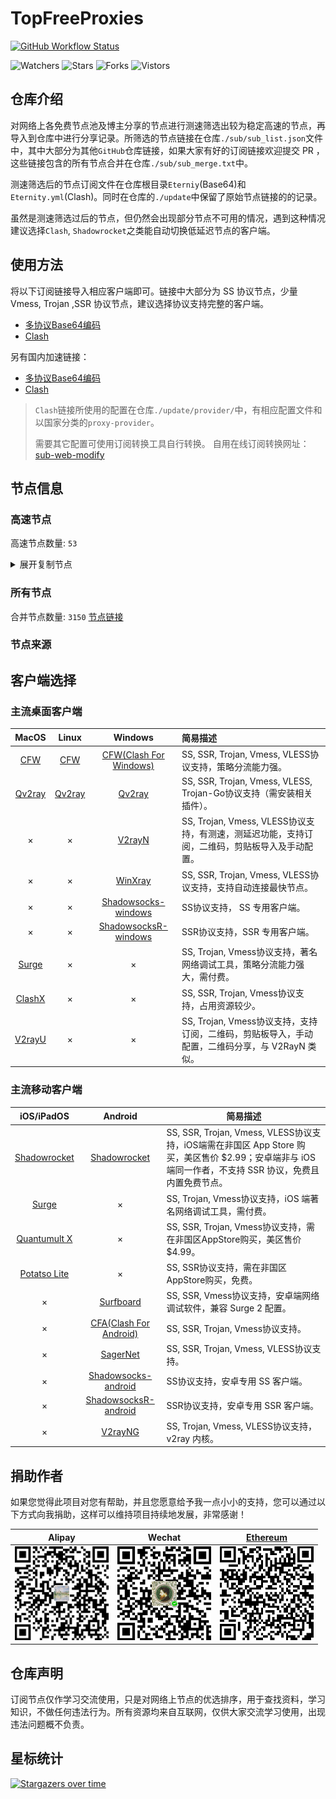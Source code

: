 # TopFreeProxies
[![GitHub Workflow Status](https://img.shields.io/github/workflow/status/alanbobs999/topfreeproxies/sub_merge?label=sub_merge)](https://github.com/alanbobs999/TopFreeProxies/actions/workflows/sub_merge.yml) 

![Watchers](https://img.shields.io/github/watchers/alanbobs999/topfreeproxies) ![Stars](https://img.shields.io/github/stars/alanbobs999/topfreeproxies) ![Forks](https://img.shields.io/github/forks/alanbobs999/topfreeproxies) ![Vistors](https://visitor-badge.laobi.icu/badge?page_id=alanbobs999.topfreeproxies)

## 仓库介绍
对网络上各免费节点池及博主分享的节点进行测速筛选出较为稳定高速的节点，再导入到仓库中进行分享记录。所筛选的节点链接在仓库`./sub/sub_list.json`文件中，其中大部分为其他`GitHub`仓库链接，如果大家有好的订阅链接欢迎提交 PR ，这些链接包含的所有节点合并在仓库`./sub/sub_merge.txt`中。

测速筛选后的节点订阅文件在仓库根目录`Eterniy`(Base64)和`Eternity.yml`(Clash)。同时在仓库的`./update`中保留了原始节点链接的的记录。

虽然是测速筛选过后的节点，但仍然会出现部分节点不可用的情况，遇到这种情况建议选择`Clash`, `Shadowrocket`之类能自动切换低延迟节点的客户端。

## 使用方法
将以下订阅链接导入相应客户端即可。链接中大部分为 SS 协议节点，少量 Vmess, Trojan ,SSR 协议节点，建议选择协议支持完整的客户端。

- [多协议Base64编码](https://raw.githubusercontent.com/alanbobs999/TopFreeProxies/master/Eternity)
- [Clash](https://raw.githubusercontent.com/alanbobs999/TopFreeProxies/master/Eternity.yml)

另有国内加速链接：

- [多协议Base64编码](https://raw.fastgit.org/alanbobs999/TopFreeProxies/master/Eternity)
- [Clash](https://raw.fastgit.org/alanbobs999/TopFreeProxies/master/Eternity.yml)

>`Clash`链接所使用的配置在仓库`./update/provider/`中，有相应配置文件和以国家分类的`proxy-provider`。
>
>需要其它配置可使用订阅转换工具自行转换。
>自用在线订阅转换网址：[sub-web-modify](https://sub.v1.mk/)

## 节点信息
### 高速节点
高速节点数量: `53`
<details>
  <summary>展开复制节点</summary>

    vmess://ewogICJ2IjogMiwKICAicHMiOiAi8J+Hr/Cfh7VKUC0xNTMuMTIyLjE2My4xODMtMDAiLAogICJhZGQiOiAianAwMy12bTAuaWt1dXUuY2FzYSIsCiAgInBvcnQiOiA0NDksCiAgImlkIjogIjg1ODFkMTVlLWFlOTQtM2ZkYS05ZGU1LWU4ZGZmMWMwNWUyMyIsCiAgImFpZCI6IDEsCiAgInNjeSI6ICJhdXRvIiwKICAibmV0IjogIndzIiwKICAidHlwZSI6IG51bGwsCiAgImhvc3QiOiAianAwMy12bTAuaWt1dXUuY2FzYSIsCiAgInBhdGgiOiAiL2hscy9jY3R2NXBoZC5tM3U4IiwKICAidGxzIjogZmFsc2UsCiAgInNuaSI6ICIiCn0=
    vmess://ewogICJ2IjogMiwKICAicHMiOiAi8J+HrfCfh7BISy0xODMuMjQwLjY5LjQzLTAxIiwKICAiYWRkIjogImd5Yi5mdG5vZGVzMS54eXoiLAogICJwb3J0IjogODAsCiAgImlkIjogImU0ZmIxYTU2LThiOTQtNGFiNy04MzJlLWZhMDc3YTAyNDE0NSIsCiAgImFpZCI6IDAsCiAgInNjeSI6ICJhdXRvIiwKICAibmV0IjogIndzIiwKICAidHlwZSI6IG51bGwsCiAgImhvc3QiOiAiZ3liLmZ0bm9kZXMxLnh5eiIsCiAgInBhdGgiOiAiLyIsCiAgInRscyI6IGZhbHNlLAogICJzbmkiOiAiIgp9
    vmess://ewogICJ2IjogMiwKICAicHMiOiAi8J+HrfCfh7BISy00OS43LjY5LjU4LTAyIiwKICAiYWRkIjogImJqLmZ0bm9kZXMxLnh5eiIsCiAgInBvcnQiOiA4MCwKICAiaWQiOiAiZTRmYjFhNTYtOGI5NC00YWI3LTgzMmUtZmEwNzdhMDI0MTQ1IiwKICAiYWlkIjogMCwKICAic2N5IjogImF1dG8iLAogICJuZXQiOiAid3MiLAogICJ0eXBlIjogbnVsbCwKICAiaG9zdCI6ICJiai5mdG5vZGVzMS54eXoiLAogICJwYXRoIjogIi8iLAogICJ0bHMiOiBmYWxzZSwKICAic25pIjogIiIKfQ==
    vmess://ewogICJ2IjogMiwKICAicHMiOiAi8J+HuvCfh7hVUy0xMjkuMTUzLjE5OC40MS0wMyIsCiAgImFkZCI6ICIxMjkuMTUzLjE5OC40MSIsCiAgInBvcnQiOiA0NDMsCiAgImlkIjogIjA3OTdhYmE3LWY2MGEtNGJjMy1hY2Q5LTk0NmE4NWExZTg2NCIsCiAgImFpZCI6IDAsCiAgInNjeSI6ICJhdXRvIiwKICAibmV0IjogIndzIiwKICAidHlwZSI6IG51bGwsCiAgImhvc3QiOiAidC5tZS92cG5oYXQiLAogICJwYXRoIjogIi9nb29nbGUuY29tIiwKICAidGxzIjogZmFsc2UsCiAgInNuaSI6ICIiCn0=
    vmess://ewogICJ2IjogMiwKICAicHMiOiAi8J+HuvCfh7hVUy0xNTguMTAxLjE5LjI0NS0wNCIsCiAgImFkZCI6ICIxNTguMTAxLjE5LjI0NSIsCiAgInBvcnQiOiA0NDMsCiAgImlkIjogIjA3OTdhYmE3LWY2MGEtNGJjMy1hY2Q5LTk0NmE4NWExZTg2NCIsCiAgImFpZCI6IDAsCiAgInNjeSI6ICJhdXRvIiwKICAibmV0IjogIndzIiwKICAidHlwZSI6IG51bGwsCiAgImhvc3QiOiAidC5tZS92cG5oYXQiLAogICJwYXRoIjogIi9nb29nbGUuY29tIiwKICAidGxzIjogZmFsc2UsCiAgInNuaSI6ICIiCn0=
    vmess://ewogICJ2IjogMiwKICAicHMiOiAi8J+Hr/Cfh7VKUC0xNTIuNjkuMTk2Ljk0LTA1IiwKICAiYWRkIjogIjE1Mi42OS4xOTYuOTQiLAogICJwb3J0IjogNDQzLAogICJpZCI6ICIwNzk3YWJhNy1mNjBhLTRiYzMtYWNkOS05NDZhODVhMWU4NjQiLAogICJhaWQiOiAwLAogICJzY3kiOiAiYXV0byIsCiAgIm5ldCI6ICJ3cyIsCiAgInR5cGUiOiBudWxsLAogICJob3N0IjogInQubWUvdnBuaGF0IiwKICAicGF0aCI6ICIvZ29vZ2xlLmNvbSIsCiAgInRscyI6IGZhbHNlLAogICJzbmkiOiAiIgp9
    vmess://ewogICJ2IjogMiwKICAicHMiOiAi8J+Hr/Cfh7VKUC0xNTIuNjkuMTk0LjIyMy0wNiIsCiAgImFkZCI6ICIxNTIuNjkuMTk0LjIyMyIsCiAgInBvcnQiOiA0NDMsCiAgImlkIjogIjA3OTdhYmE3LWY2MGEtNGJjMy1hY2Q5LTk0NmE4NWExZTg2NCIsCiAgImFpZCI6IDAsCiAgInNjeSI6ICJhdXRvIiwKICAibmV0IjogIndzIiwKICAidHlwZSI6IG51bGwsCiAgImhvc3QiOiAidC5tZS92cG5oYXQiLAogICJwYXRoIjogIi9nb29nbGUuY29tIiwKICAidGxzIjogZmFsc2UsCiAgInNuaSI6ICIiCn0=
    vmess://ewogICJ2IjogMiwKICAicHMiOiAi8J+HuvCfh7hVUy0xMzIuMjI2LjE1MC4xNDEtMDciLAogICJhZGQiOiAiMTMyLjIyNi4xNTAuMTQxIiwKICAicG9ydCI6IDQ0MywKICAiaWQiOiAiMDc5N2FiYTctZjYwYS00YmMzLWFjZDktOTQ2YTg1YTFlODY0IiwKICAiYWlkIjogMCwKICAic2N5IjogImF1dG8iLAogICJuZXQiOiAid3MiLAogICJ0eXBlIjogbnVsbCwKICAiaG9zdCI6ICJ0Lm1lL3ZwbmhhdCIsCiAgInBhdGgiOiAiL2dvb2dsZS5jb20iLAogICJ0bHMiOiBmYWxzZSwKICAic25pIjogIiIKfQ==
    vmess://ewogICJ2IjogMiwKICAicHMiOiAi8J+HqfCfh6pERS0xMzAuMTYyLjIyNy4xNDEtMDgiLAogICJhZGQiOiAiMTMwLjE2Mi4yMjcuMTQxIiwKICAicG9ydCI6IDQ0MywKICAiaWQiOiAiMDc5N2FiYTctZjYwYS00YmMzLWFjZDktOTQ2YTg1YTFlODY0IiwKICAiYWlkIjogMCwKICAic2N5IjogImF1dG8iLAogICJuZXQiOiAid3MiLAogICJ0eXBlIjogbnVsbCwKICAiaG9zdCI6ICJ0Lm1lL3ZwbmhhdCIsCiAgInBhdGgiOiAiL2dvb2dsZS5jb20iLAogICJ0bHMiOiBmYWxzZSwKICAic25pIjogIiIKfQ==
    vmess://ewogICJ2IjogMiwKICAicHMiOiAi8J+HqfCfh6pERS0xMzAuNjEuMjQ2LjExNS0wOSIsCiAgImFkZCI6ICIxMzAuNjEuMjQ2LjExNSIsCiAgInBvcnQiOiA0NDMsCiAgImlkIjogIjA3OTdhYmE3LWY2MGEtNGJjMy1hY2Q5LTk0NmE4NWExZTg2NCIsCiAgImFpZCI6IDAsCiAgInNjeSI6ICJhdXRvIiwKICAibmV0IjogIndzIiwKICAidHlwZSI6IG51bGwsCiAgImhvc3QiOiAidC5tZS92cG5oYXQiLAogICJwYXRoIjogIi9nb29nbGUuY29tIiwKICAidGxzIjogZmFsc2UsCiAgInNuaSI6ICIiCn0=
    vmess://ewogICJ2IjogMiwKICAicHMiOiAi8J+HuvCfh7hVUy0xMjkuMTQ2LjEwMy4xNzMtMTAiLAogICJhZGQiOiAiMTI5LjE0Ni4xMDMuMTczIiwKICAicG9ydCI6IDQ0MywKICAiaWQiOiAiMDc5N2FiYTctZjYwYS00YmMzLWFjZDktOTQ2YTg1YTFlODY0IiwKICAiYWlkIjogMCwKICAic2N5IjogImF1dG8iLAogICJuZXQiOiAid3MiLAogICJ0eXBlIjogbnVsbCwKICAiaG9zdCI6ICJ0Lm1lL3ZwbmhhdCIsCiAgInBhdGgiOiAiL2dvb2dsZS5jb20iLAogICJ0bHMiOiBmYWxzZSwKICAic25pIjogIiIKfQ==
    vmess://ewogICJ2IjogMiwKICAicHMiOiAi8J+HqfCfh6pERS0xMzAuNjEuMTg3LjI2LTExIiwKICAiYWRkIjogIjEzMC42MS4xODcuMjYiLAogICJwb3J0IjogNDQzLAogICJpZCI6ICIwNzk3YWJhNy1mNjBhLTRiYzMtYWNkOS05NDZhODVhMWU4NjQiLAogICJhaWQiOiAwLAogICJzY3kiOiAiYXV0byIsCiAgIm5ldCI6ICJ3cyIsCiAgInR5cGUiOiBudWxsLAogICJob3N0IjogInQubWUvdnBuaGF0IiwKICAicGF0aCI6ICIvZ29vZ2xlLmNvbSIsCiAgInRscyI6IGZhbHNlLAogICJzbmkiOiAiIgp9
    vmess://ewogICJ2IjogMiwKICAicHMiOiAi8J+HuvCfh7hVUy0yMDkuOTQuNTYuMTUyLTEyIiwKICAiYWRkIjogIjIwOS45NC41Ni4xNTIiLAogICJwb3J0IjogNDQzLAogICJpZCI6ICIzMDMzZTE1Ny1mZGMzLTQ3YzAtYWUzMi1mYzRmZTY1ZmM2NGQiLAogICJhaWQiOiAwLAogICJzY3kiOiAiYXV0byIsCiAgIm5ldCI6ICJ3cyIsCiAgInR5cGUiOiBudWxsLAogICJob3N0IjogIjIwOS45NC41Ni4xNTIiLAogICJwYXRoIjogIi85YXBRYWJ5ZzlsZSIsCiAgInRscyI6IGZhbHNlLAogICJzbmkiOiAiIgp9
    vmess://ewogICJ2IjogMiwKICAicHMiOiAi8J+HqPCfh6ZDQS0xNTUuMjQ4LjIyNy4xNDMtMTMiLAogICJhZGQiOiAiMTU1LjI0OC4yMjcuMTQzIiwKICAicG9ydCI6IDQ0MywKICAiaWQiOiAiMDc5N2FiYTctZjYwYS00YmMzLWFjZDktOTQ2YTg1YTFlODY0IiwKICAiYWlkIjogMCwKICAic2N5IjogImF1dG8iLAogICJuZXQiOiAid3MiLAogICJ0eXBlIjogbnVsbCwKICAiaG9zdCI6ICJ0Lm1lL3ZwbmhhdCIsCiAgInBhdGgiOiAiL2dvb2dsZS5jb20iLAogICJ0bHMiOiBmYWxzZSwKICAic25pIjogIiIKfQ==
    vmess://ewogICJ2IjogMiwKICAicHMiOiAi8J+HqPCfh6ZDQS0xNjguMTM4Ljc4LjQ2LTE0IiwKICAiYWRkIjogIjE2OC4xMzguNzguNDYiLAogICJwb3J0IjogNDQzLAogICJpZCI6ICIwNzk3YWJhNy1mNjBhLTRiYzMtYWNkOS05NDZhODVhMWU4NjQiLAogICJhaWQiOiAwLAogICJzY3kiOiAiYXV0byIsCiAgIm5ldCI6ICJ3cyIsCiAgInR5cGUiOiBudWxsLAogICJob3N0IjogInQubWUvdnBuaGF0IiwKICAicGF0aCI6ICIvZ29vZ2xlLmNvbSIsCiAgInRscyI6IGZhbHNlLAogICJzbmkiOiAiIgp9
    vmess://ewogICJ2IjogMiwKICAicHMiOiAi8J+HpvCfh7ZBRS0xMzkuMTg1LjQzLjE1MS0xNSIsCiAgImFkZCI6ICIxMzkuMTg1LjQzLjE1MSIsCiAgInBvcnQiOiA0NDMsCiAgImlkIjogIjA3OTdhYmE3LWY2MGEtNGJjMy1hY2Q5LTk0NmE4NWExZTg2NCIsCiAgImFpZCI6IDAsCiAgInNjeSI6ICJhdXRvIiwKICAibmV0IjogIndzIiwKICAidHlwZSI6IG51bGwsCiAgImhvc3QiOiAidC5tZS92cG5oYXQiLAogICJwYXRoIjogIi9nb29nbGUuY29tIiwKICAidGxzIjogZmFsc2UsCiAgInNuaSI6ICIiCn0=
    vmess://ewogICJ2IjogMiwKICAicHMiOiAi8J+HpvCfh7ZBRS0xMzkuMTg1LjQ3LjE0MS0xNiIsCiAgImFkZCI6ICI3My43MnZwbi54eXoiLAogICJwb3J0IjogNDQzLAogICJpZCI6ICIwNzk3YWJhNy1mNjBhLTRiYzMtYWNkOS05NDZhODVhMWU4NjQiLAogICJhaWQiOiAwLAogICJzY3kiOiAiYXV0byIsCiAgIm5ldCI6ICJ3cyIsCiAgInR5cGUiOiBudWxsLAogICJob3N0IjogIjczLjcydnBuLnh5eiIsCiAgInBhdGgiOiAiL2dvb2dsZS5jb20iLAogICJ0bHMiOiBmYWxzZSwKICAic25pIjogIiIKfQ==
    vmess://ewogICJ2IjogMiwKICAicHMiOiAi8J+HrvCfh7NJTi0xNTAuMjMwLjEzNi4xMjMtMTciLAogICJhZGQiOiAiMTUwLjIzMC4xMzYuMTIzIiwKICAicG9ydCI6IDQ0MywKICAiaWQiOiAiMDc5N2FiYTctZjYwYS00YmMzLWFjZDktOTQ2YTg1YTFlODY0IiwKICAiYWlkIjogMCwKICAic2N5IjogImF1dG8iLAogICJuZXQiOiAid3MiLAogICJ0eXBlIjogbnVsbCwKICAiaG9zdCI6ICJ0Lm1lL3ZwbmhhdCIsCiAgInBhdGgiOiAiL2dvb2dsZS5jb20iLAogICJ0bHMiOiBmYWxzZSwKICAic25pIjogIiIKfQ==
    vmess://ewogICJ2IjogMiwKICAicHMiOiAi8J+HqfCfh6pERS0xMzAuNjEuMjAwLjUtMTgiLAogICJhZGQiOiAiMTMwLjYxLjIwMC41IiwKICAicG9ydCI6IDQ0MywKICAiaWQiOiAiMDc5N2FiYTctZjYwYS00YmMzLWFjZDktOTQ2YTg1YTFlODY0IiwKICAiYWlkIjogMCwKICAic2N5IjogImF1dG8iLAogICJuZXQiOiAid3MiLAogICJ0eXBlIjogbnVsbCwKICAiaG9zdCI6ICJ0Lm1lL3ZwbmhhdCIsCiAgInBhdGgiOiAiL2dvb2dsZS5jb20iLAogICJ0bHMiOiBmYWxzZSwKICAic25pIjogIiIKfQ==
    vmess://ewogICJ2IjogMiwKICAicHMiOiAi8J+HqPCfh6ZDQS0xNjguMTM4Ljk0LjE5NC0xOSIsCiAgImFkZCI6ICIxNjguMTM4Ljk0LjE5NCIsCiAgInBvcnQiOiA0NDMsCiAgImlkIjogIjA3OTdhYmE3LWY2MGEtNGJjMy1hY2Q5LTk0NmE4NWExZTg2NCIsCiAgImFpZCI6IDAsCiAgInNjeSI6ICJhdXRvIiwKICAibmV0IjogIndzIiwKICAidHlwZSI6IG51bGwsCiAgImhvc3QiOiAidC5tZS92cG5oYXQiLAogICJwYXRoIjogIi9nb29nbGUuY29tIiwKICAidGxzIjogZmFsc2UsCiAgInNuaSI6ICIiCn0=
    vmess://ewogICJ2IjogMiwKICAicHMiOiAi8J+PgVJFTEFZLTEwNC4yNy44OS4xMjUtMjAiLAogICJhZGQiOiAiMTA0LjI3Ljg5LjEyNSIsCiAgInBvcnQiOiA0NDMsCiAgImlkIjogIjI0YjRiMWUxLTdhODktNDVmNi04NThjLTI0MmNmNTNiNWJkYiIsCiAgImFpZCI6IDAsCiAgInNjeSI6ICJhdXRvIiwKICAibmV0IjogIndzIiwKICAidHlwZSI6IG51bGwsCiAgImhvc3QiOiAieGlhb2NoZW4uY2hlbnlpbmdqaWU1MjAxMzE0LndvcmtlcnMuZGV2IiwKICAicGF0aCI6ICIyNGI0YjFlMS03YTg5LTQ1ZjYtODU4Yy0yNDJjZjUzYjViZGItdm1lc3MiLAogICJ0bHMiOiBmYWxzZSwKICAic25pIjogIiIKfQ==
    vmess://ewogICJ2IjogMiwKICAicHMiOiAi8J+HqfCfh6pERS0xMzAuMTYyLjQyLjE4NC0yMSIsCiAgImFkZCI6ICIxMzAuMTYyLjQyLjE4NCIsCiAgInBvcnQiOiA0NDMsCiAgImlkIjogIjA3OTdhYmE3LWY2MGEtNGJjMy1hY2Q5LTk0NmE4NWExZTg2NCIsCiAgImFpZCI6IDAsCiAgInNjeSI6ICJhdXRvIiwKICAibmV0IjogIndzIiwKICAidHlwZSI6IG51bGwsCiAgImhvc3QiOiAidC5tZS92cG5oYXQiLAogICJwYXRoIjogIi9nb29nbGUuY29tIiwKICAidGxzIjogZmFsc2UsCiAgInNuaSI6ICIiCn0=
    vmess://ewogICJ2IjogMiwKICAicHMiOiAi8J+HqPCfh6ZDQS0xNTUuMjQ4LjIyNC4xODktMjIiLAogICJhZGQiOiAiMTU1LjI0OC4yMjQuMTg5IiwKICAicG9ydCI6IDQ0MywKICAiaWQiOiAiMDc5N2FiYTctZjYwYS00YmMzLWFjZDktOTQ2YTg1YTFlODY0IiwKICAiYWlkIjogMCwKICAic2N5IjogImF1dG8iLAogICJuZXQiOiAid3MiLAogICJ0eXBlIjogbnVsbCwKICAiaG9zdCI6ICJ0Lm1lL3ZwbmhhdCIsCiAgInBhdGgiOiAiL2dvb2dsZS5jb20iLAogICJ0bHMiOiBmYWxzZSwKICAic25pIjogIiIKfQ==
    vmess://ewogICJ2IjogMiwKICAicHMiOiAi8J+HqPCfh6ZDQS0xNTUuMjQ4LjIzMC4yNDEtMjMiLAogICJhZGQiOiAiMTU1LjI0OC4yMzAuMjQxIiwKICAicG9ydCI6IDQ0MywKICAiaWQiOiAiMDc5N2FiYTctZjYwYS00YmMzLWFjZDktOTQ2YTg1YTFlODY0IiwKICAiYWlkIjogMCwKICAic2N5IjogImF1dG8iLAogICJuZXQiOiAid3MiLAogICJ0eXBlIjogbnVsbCwKICAiaG9zdCI6ICJ0Lm1lL3ZwbmhhdCIsCiAgInBhdGgiOiAiL2dvb2dsZS5jb20iLAogICJ0bHMiOiBmYWxzZSwKICAic25pIjogIiIKfQ==
    vmess://ewogICJ2IjogMiwKICAicHMiOiAi8J+HpvCfh7ZBRS0xMzkuMTg1LjQ1LjUzLTI0IiwKICAiYWRkIjogIjEzOS4xODUuNDUuNTMiLAogICJwb3J0IjogNDQzLAogICJpZCI6ICIwNzk3YWJhNy1mNjBhLTRiYzMtYWNkOS05NDZhODVhMWU4NjQiLAogICJhaWQiOiAwLAogICJzY3kiOiAiYXV0byIsCiAgIm5ldCI6ICJ3cyIsCiAgInR5cGUiOiBudWxsLAogICJob3N0IjogInQubWUvdnBuaGF0IiwKICAicGF0aCI6ICIvZ29vZ2xlLmNvbSIsCiAgInRscyI6IGZhbHNlLAogICJzbmkiOiAiIgp9
    vmess://ewogICJ2IjogMiwKICAicHMiOiAi8J+PgVJFTEFZLTEwNC4yMS42NS40Ni0yNSIsCiAgImFkZCI6ICIxMDQuMjEuNjUuNDYiLAogICJwb3J0IjogNDQzLAogICJpZCI6ICIwNzk3YWJhNy1mNjBhLTRiYzMtYWNkOS05NDZhODVhMWU4NjQiLAogICJhaWQiOiAwLAogICJzY3kiOiAiYXV0byIsCiAgIm5ldCI6ICJ3cyIsCiAgInR5cGUiOiBudWxsLAogICJob3N0IjogIjEuNzJ2cG4ueHl6IiwKICAicGF0aCI6ICIvZ29vZ2xlLmNvbSIsCiAgInRscyI6IGZhbHNlLAogICJzbmkiOiAiIgp9
    vmess://ewogICJ2IjogMiwKICAicHMiOiAi8J+PgVJFTEFZLTEwNC4yMS42NS40Ni0yNiIsCiAgImFkZCI6ICIxMDQuMjEuNjUuNDYiLAogICJwb3J0IjogNDQzLAogICJpZCI6ICIwNzk3YWJhNy1mNjBhLTRiYzMtYWNkOS05NDZhODVhMWU4NjQiLAogICJhaWQiOiAwLAogICJzY3kiOiAiYXV0byIsCiAgIm5ldCI6ICJ3cyIsCiAgInR5cGUiOiBudWxsLAogICJob3N0IjogIjYuNzJ2cG4ueHl6IiwKICAicGF0aCI6ICIvZ29vZ2xlLmNvbSIsCiAgInRscyI6IGZhbHNlLAogICJzbmkiOiAiIgp9
    vmess://ewogICJ2IjogMiwKICAicHMiOiAi8J+PgVJFTEFZLTEwNC4yMS42NS40Ni0yNyIsCiAgImFkZCI6ICIxMDQuMjEuNjUuNDYiLAogICJwb3J0IjogNDQzLAogICJpZCI6ICIwNzk3YWJhNy1mNjBhLTRiYzMtYWNkOS05NDZhODVhMWU4NjQiLAogICJhaWQiOiAwLAogICJzY3kiOiAiYXV0byIsCiAgIm5ldCI6ICJ3cyIsCiAgInR5cGUiOiBudWxsLAogICJob3N0IjogIjMwLjcydnBuLnh5eiIsCiAgInBhdGgiOiAiL2dvb2dsZS5jb20iLAogICJ0bHMiOiBmYWxzZSwKICAic25pIjogIiIKfQ==
    vmess://ewogICJ2IjogMiwKICAicHMiOiAi8J+PgVJFTEFZLTEwNC4yMS42NS40Ni0yOCIsCiAgImFkZCI6ICIxMDQuMjEuNjUuNDYiLAogICJwb3J0IjogNDQzLAogICJpZCI6ICIwNzk3YWJhNy1mNjBhLTRiYzMtYWNkOS05NDZhODVhMWU4NjQiLAogICJhaWQiOiAwLAogICJzY3kiOiAiYXV0byIsCiAgIm5ldCI6ICJ3cyIsCiAgInR5cGUiOiBudWxsLAogICJob3N0IjogIjUuNzJ2cG4ueHl6IiwKICAicGF0aCI6ICIvZ29vZ2xlLmNvbSIsCiAgInRscyI6IGZhbHNlLAogICJzbmkiOiAiIgp9
    vmess://ewogICJ2IjogMiwKICAicHMiOiAi8J+PgVJFTEFZLTE3Mi42Ny4xNDAuMTY1LTI5IiwKICAiYWRkIjogIjE3Mi42Ny4xNDAuMTY1IiwKICAicG9ydCI6IDQ0MywKICAiaWQiOiAiMDc5N2FiYTctZjYwYS00YmMzLWFjZDktOTQ2YTg1YTFlODY0IiwKICAiYWlkIjogMCwKICAic2N5IjogImF1dG8iLAogICJuZXQiOiAid3MiLAogICJ0eXBlIjogbnVsbCwKICAiaG9zdCI6ICIzMC43MnZwbi54eXoiLAogICJwYXRoIjogIi9nb29nbGUuY29tIiwKICAidGxzIjogZmFsc2UsCiAgInNuaSI6ICIiCn0=
    vmess://ewogICJ2IjogMiwKICAicHMiOiAi8J+PgVJFTEFZLTE3Mi42Ny4xNDAuMTY1LTMwIiwKICAiYWRkIjogIjE3Mi42Ny4xNDAuMTY1IiwKICAicG9ydCI6IDQ0MywKICAiaWQiOiAiMDc5N2FiYTctZjYwYS00YmMzLWFjZDktOTQ2YTg1YTFlODY0IiwKICAiYWlkIjogMCwKICAic2N5IjogImF1dG8iLAogICJuZXQiOiAid3MiLAogICJ0eXBlIjogbnVsbCwKICAiaG9zdCI6ICIyLjcydnBuLnh5eiIsCiAgInBhdGgiOiAiL2dvb2dsZS5jb20iLAogICJ0bHMiOiBmYWxzZSwKICAic25pIjogIiIKfQ==
    vmess://ewogICJ2IjogMiwKICAicHMiOiAi8J+PgVJFTEFZLTEwNC4yMS42NS40Ni0zMSIsCiAgImFkZCI6ICIxMDQuMjEuNjUuNDYiLAogICJwb3J0IjogNDQzLAogICJpZCI6ICIwNzk3YWJhNy1mNjBhLTRiYzMtYWNkOS05NDZhODVhMWU4NjQiLAogICJhaWQiOiAwLAogICJzY3kiOiAiYXV0byIsCiAgIm5ldCI6ICJ3cyIsCiAgInR5cGUiOiBudWxsLAogICJob3N0IjogIjIuNzJ2cG4ueHl6IiwKICAicGF0aCI6ICIvZ29vZ2xlLmNvbSIsCiAgInRscyI6IGZhbHNlLAogICJzbmkiOiAiIgp9
    vmess://ewogICJ2IjogMiwKICAicHMiOiAi8J+HpvCfh7ZBRS0xMzkuMTg1LjQ3LjE0MS0zMiIsCiAgImFkZCI6ICIxMzkuMTg1LjQ3LjE0MSIsCiAgInBvcnQiOiA0NDMsCiAgImlkIjogIjA3OTdhYmE3LWY2MGEtNGJjMy1hY2Q5LTk0NmE4NWExZTg2NCIsCiAgImFpZCI6IDAsCiAgInNjeSI6ICJhdXRvIiwKICAibmV0IjogIndzIiwKICAidHlwZSI6IG51bGwsCiAgImhvc3QiOiAidC5tZS92cG5oYXQiLAogICJwYXRoIjogIi9nb29nbGUuY29tIiwKICAidGxzIjogZmFsc2UsCiAgInNuaSI6ICIiCn0=
    vmess://ewogICJ2IjogMiwKICAicHMiOiAi8J+HqPCfh6ZDQS0xNTUuMjQ4LjIyNy4xODQtMzMiLAogICJhZGQiOiAiMTU1LjI0OC4yMjcuMTg0IiwKICAicG9ydCI6IDQ0MywKICAiaWQiOiAiMDc5N2FiYTctZjYwYS00YmMzLWFjZDktOTQ2YTg1YTFlODY0IiwKICAiYWlkIjogMCwKICAic2N5IjogImF1dG8iLAogICJuZXQiOiAid3MiLAogICJ0eXBlIjogbnVsbCwKICAiaG9zdCI6ICJ0Lm1lL3ZwbmhhdCIsCiAgInBhdGgiOiAiL2dvb2dsZS5jb20iLAogICJ0bHMiOiBmYWxzZSwKICAic25pIjogIiIKfQ==
    vmess://ewogICJ2IjogMiwKICAicHMiOiAi8J+HpvCfh7ZBRS0xMzkuMTg1LjM1LjE1Ny0zNCIsCiAgImFkZCI6ICIxMzkuMTg1LjM1LjE1NyIsCiAgInBvcnQiOiA0NDMsCiAgImlkIjogIjA3OTdhYmE3LWY2MGEtNGJjMy1hY2Q5LTk0NmE4NWExZTg2NCIsCiAgImFpZCI6IDAsCiAgInNjeSI6ICJhdXRvIiwKICAibmV0IjogIndzIiwKICAidHlwZSI6IG51bGwsCiAgImhvc3QiOiAidC5tZS92cG5oYXQiLAogICJwYXRoIjogIi9nb29nbGUuY29tIiwKICAidGxzIjogZmFsc2UsCiAgInNuaSI6ICIiCn0=
    vmess://ewogICJ2IjogMiwKICAicHMiOiAi8J+PgVJFTEFZLTEwNC4yMS42NS40Ni0zNSIsCiAgImFkZCI6ICIxMDQuMjEuNjUuNDYiLAogICJwb3J0IjogNDQzLAogICJpZCI6ICIwNzk3YWJhNy1mNjBhLTRiYzMtYWNkOS05NDZhODVhMWU4NjQiLAogICJhaWQiOiAwLAogICJzY3kiOiAiYXV0byIsCiAgIm5ldCI6ICJ3cyIsCiAgInR5cGUiOiBudWxsLAogICJob3N0IjogIjMuNzJ2cG4ueHl6IiwKICAicGF0aCI6ICIvZ29vZ2xlLmNvbSIsCiAgInRscyI6IGZhbHNlLAogICJzbmkiOiAiIgp9
    vmess://ewogICJ2IjogMiwKICAicHMiOiAi8J+PgVJFTEFZLTE3Mi42Ny4xNDAuMTY1LTM2IiwKICAiYWRkIjogIjE3Mi42Ny4xNDAuMTY1IiwKICAicG9ydCI6IDQ0MywKICAiaWQiOiAiMDc5N2FiYTctZjYwYS00YmMzLWFjZDktOTQ2YTg1YTFlODY0IiwKICAiYWlkIjogMCwKICAic2N5IjogImF1dG8iLAogICJuZXQiOiAid3MiLAogICJ0eXBlIjogbnVsbCwKICAiaG9zdCI6ICI1LjcydnBuLnh5eiIsCiAgInBhdGgiOiAiL2dvb2dsZS5jb20iLAogICJ0bHMiOiBmYWxzZSwKICAic25pIjogIiIKfQ==
    vmess://ewogICJ2IjogMiwKICAicHMiOiAi8J+HrfCfh7BISy0xMTcuMjguMjQyLjE1Ni0zNyIsCiAgImFkZCI6ICJzeHF4ai5jbiIsCiAgInBvcnQiOiAyMTY0LAogICJpZCI6ICJhYmE1MGRkNC01NDg0LTNiMDUtYjE0YS00NjYxY2FmODYyZDUiLAogICJhaWQiOiA0LAogICJzY3kiOiAiYXV0byIsCiAgIm5ldCI6ICJ3cyIsCiAgInR5cGUiOiBudWxsLAogICJob3N0IjogInN4cXhqLmNuIiwKICAicGF0aCI6ICIvd3MiLAogICJ0bHMiOiBmYWxzZSwKICAic25pIjogIiIKfQ==
    ss://YWVzLTI1Ni1jZmI6YW1hem9uc2tyMDVANTQuMTUxLjI0NC4xNjo0NDM=#%F0%9F%87%B8%F0%9F%87%ACSG-54.151.244.16-38
    ss://YWVzLTI1Ni1jZmI6YW1hem9uc2tyMDVAMy4zOS42LjE0MTo0NDM=#%F0%9F%87%B0%F0%9F%87%B7KR-3.39.6.141-39
    ss://YWVzLTEyOC1nY206eG96NktRQDEyMC4yMzIuMTc0Ljg1OjI3OTM4#%F0%9F%87%AD%F0%9F%87%B0HK-120.232.174.85-40
    ss://YWVzLTEyOC1nY206eG96NktRQDEyMC4yMzIuMTc0Ljg1OjI1MDgx#%F0%9F%87%AD%F0%9F%87%B0HK-120.232.174.85-41
    ss://cmM0LW1kNTpwYXNzaW5mbzEyM0AxMTcuMjguMjQzLjE2NTo4MDUw#%F0%9F%87%AD%F0%9F%87%B0HK-117.28.243.165-42
    ss://YWVzLTEyOC1nY206eG96NktRQDEyMC4yMzIuMTc0Ljg1OjQ3OTg1#%F0%9F%87%AD%F0%9F%87%B0HK-120.232.174.85-43
    ss://YWVzLTEyOC1nY206eG96NktRQDEyMC4yMzIuMTc0Ljg1OjI0MDg5#%F0%9F%87%AD%F0%9F%87%B0HK-120.232.174.85-44
    ss://YWVzLTEyOC1nY206eG96NktRQDEyMC4yMzIuMTc0Ljg1OjI5MTQ3#%F0%9F%87%AD%F0%9F%87%B0HK-120.232.174.85-45
    ss://YWVzLTI1Ni1nY206VEV6amZBWXEySWp0dW9TQDEzNC4xOTUuMTk2LjY4OjY2OTc=#%F0%9F%87%A8%F0%9F%87%A6CA-134.195.196.68-46
    ss://YWVzLTI1Ni1nY206S2l4THZLendqZWtHMDBybUAxMzQuMTk1LjE5Ni4zOjU1MDA=#%F0%9F%87%A8%F0%9F%87%A6CA-134.195.196.3-47
    ss://YWVzLTI1Ni1nY206Rm9PaUdsa0FBOXlQRUdQQDEzNC4xOTUuMTk2LjM6NzMwNw==#%F0%9F%87%A8%F0%9F%87%A6CA-134.195.196.3-48
    ss://YWVzLTI1Ni1nY206cEtFVzhKUEJ5VFZUTHRNQDEzNC4xOTUuMTk2LjM6NDQz#%F0%9F%87%A8%F0%9F%87%A6CA-134.195.196.3-49
    ss://YWVzLTI1Ni1jZmI6ZjhmN2FDemNQS2JzRjhwM0A0Ni4xODMuMTg1LjE1Ojk4OQ==#%F0%9F%87%A6%F0%9F%87%B6MK-46.183.185.15-50
    ss://YWVzLTI1Ni1nY206a0RXdlhZWm9UQmNHa0M0QDEzNC4xOTUuMTk2LjM6ODg4MQ==#%F0%9F%87%A8%F0%9F%87%A6CA-134.195.196.3-51
    ss://YWVzLTI1Ni1nY206ZTRGQ1dyZ3BramkzUVlAMTcyLjk5LjE5MC45Mjo5MTAy#%F0%9F%87%AC%F0%9F%87%A7GB-172.99.190.92-52
    

</details>

### 所有节点
合并节点数量: `3150`
[节点链接](https://raw.githubusercontent.com/alanbobs999/TopFreeProxies/master/sub/sub_merge.txt)

### 节点来源

## 客户端选择
### 主流桌面客户端
|                            MacOS                             |                            Linux                             |                           Windows                            | 简易描述                                           |
| :----------------------------------------------------------: | :----------------------------------------------------------: | :----------------------------------------------------------: | :------------------------------------------------- |
| [CFW](https://github.com/Fndroid/clash_for_windows_pkg/releases) | [CFW](https://github.com/Fndroid/clash_for_windows_pkg/releases) | [CFW(Clash For Windows)](https://github.com/Fndroid/clash_for_windows_pkg/releases) | SS, SSR, Trojan, Vmess, VLESS协议支持，策略分流能力强。            |
|     [Qv2ray](https://github.com/Qv2ray/Qv2ray/releases)      |     [Qv2ray](https://github.com/Qv2ray/Qv2ray/releases)      |     [Qv2ray](https://github.com/Qv2ray/Qv2ray/releases)      | SS, SSR, Trojan, Vmess, VLESS, Trojan-Go协议支持（需安装相关插件）。 |
|                              ×                               |                              ×                               |      [V2rayN](https://github.com/2dust/v2rayN/releases)      | SS, Trojan, Vmess, VLESS协议支持，有测速，测延迟功能，支持订阅，二维码，剪贴板导入及手动配置。                 |
|                              ×                               |                              ×                               |    [WinXray](https://github.com/TheMRLL/winxray/releases)    | SS, SSR, Trojan, Vmess, VLESS协议支持，支持自动连接最快节点。            |
|                              ×                               |                              ×                               | [Shadowsocks-windows](https://github.com/shadowsocks/shadowsocks-windows/releases) | SS协议支持， SS 专用客户端。                                       |
|                              ×                               |                              ×                               | [ShadowsocksR-windows](https://github.com/HMBSbige/ShadowsocksR-Windows/releases) | SSR协议支持，SSR 专用客户端。                                      |
|                [Surge](https://nssurge.com/)                 |                              ×                               |                              ×                               | SS, Trojan, Vmess协议支持，著名网络调试工具，策略分流能力强大，需付费。                        |
|   [ClashX](https://github.com/yichengchen/clashX/releases)   |                              ×                               |                              ×                               | SS, SSR, Trojan, Vmess协议支持，占用资源较少。                   |
|      [V2rayU](https://github.com/yanue/V2rayU/releases)      |                              ×                               |                              ×                               | SS, Trojan, Vmess协议支持，支持订阅，二维码，剪贴板导入，手动配置，二维码分享，与 V2RayN 类似。                        |

### 主流移动客户端
|                          iOS/iPadOS                          |                           Android                            | 简易描述                                                     |
| :----------------------------------------------------------: | :----------------------------------------------------------: | ------------------------------------------------------------ |
| [Shadowrocket](https://apps.apple.com/us/app/shadowrocket/id932747118) | [Shadowrocket](https://play.google.com/store/apps/details?id=com.v2cross.proxy) | SS, SSR, Trojan, Vmess, VLESS协议支持，iOS端需在非国区 App Store 购买，美区售价 $2.99；安卓端非与 iOS 端同一作者，不支持 SSR 协议，免费且内置免费节点。 |
|                [Surge](https://nssurge.com/)                 |                              ×                               | SS, Trojan, Vmess协议支持，iOS 端著名网络调试工具，需付费。                                  |
| [Quantumult X](https://apps.apple.com/us/app/quantumult-x/id1443988620) |                              ×                               | SS, SSR, Trojan, Vmess协议支持，需在非国区AppStore购买，美区售价$4.99。 |
| [Potatso Lite](https://apps.apple.com/us/app/potatso-lite/id1239860606) |                              ×                               | SS, SSR协议支持，需在非国区AppStore购买，免费。              |
|                              ×                               | [Surfboard](https://play.google.com/store/apps/details?id=com.getsurfboard) | SS, SSR, Vmess协议支持，安卓端网络调试软件，兼容 Surge 2 配置。 |
|                              ×                               | [CFA(Clash For Android)](https://github.com/Kr328/ClashForAndroid/releases) | SS, SSR, Trojan, Vmess协议支持。                             |
|                              ×                               |  [SagerNet](https://github.com/SagerNet/SagerNet/releases)   | SS, SSR, Trojan, Vmess, VLESS协议支持。                      |
|                              ×                               | [Shadowsocks-android](https://github.com/shadowsocks/shadowsocks-android/releases) | SS协议支持，安卓专用 SS 客户端。                                                 |
|                              ×                               | [ShadowsocksR-android](https://github.com/HMBSbige/ShadowsocksR-Android/releases) | SSR协议支持，安卓专用 SSR 客户端。                                                |
|                              ×                               |     [V2rayNG](https://github.com/2dust/v2rayNG/releases)     | SS, Trojan, Vmess, VLESS协议支持，v2ray 内核。                           |

## 捐助作者
如果您觉得此项目对您有帮助，并且您愿意给予我一点小小的支持，您可以通过以下方式向我捐助，这样可以维持项目持续地发展，非常感谢！

| Alipay | Wechat | [Ethereum](https://etherscan.io/address/0xa7736a92aca8325c1f57664ee9453d465343eabe) |
| :------: | :------: | :------: | 
| <img width="150" src="./utils/donate/alipay.png"> | <img width="150" src="./utils/donate/wechat.png"> | <img width="150" src="./utils/donate/ethereum.png"> | 

## 仓库声明
订阅节点仅作学习交流使用，只是对网络上节点的优选排序，用于查找资料，学习知识，不做任何违法行为。所有资源均来自互联网，仅供大家交流学习使用，出现违法问题概不负责。

## 星标统计
[![Stargazers over time](https://starchart.cc/alanbobs999/TopFreeProxies.svg)](https://starchart.cc/alanbobs999/TopFreeProxies)
